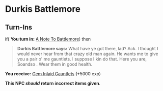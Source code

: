 # Durkis Battlemore

## Turn-Ins





if( **You turn in:** [A Note To Battlemore](/item/8910)) then 






>**Durkis Battlemore says:** What have ye got there, lad? Ack. I thought I would never hear from that crazy old man again. He wants me to give you a pair o' me gauntlets. I suppose I kin do that. Here you are, Soandso . Wear them in good health.


 **You receive:**  [Gem Inlaid Gauntlets](/item/8909) (+5000 exp)

**This NPC *should* return incorrect items given.**
